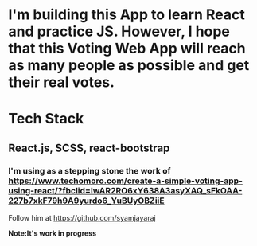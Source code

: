 # I'm building this App to learn React and practice JS. However, I hope that this Voting Web App will reach as many people as possible and get their real votes. 
# Tech Stack
## React.js, SCSS, react-bootstrap

### I'm using as a stepping stone the work of <https://www.techomoro.com/create-a-simple-voting-app-using-react/?fbclid=IwAR2RO6xY638A3asyXAQ_sFkOAA-227b7xkF79h9A9yurdo6_YuBUyOBZiiE>

Follow him at <https://github.com/syamjayaraj>




**Note:It's work in progress**

